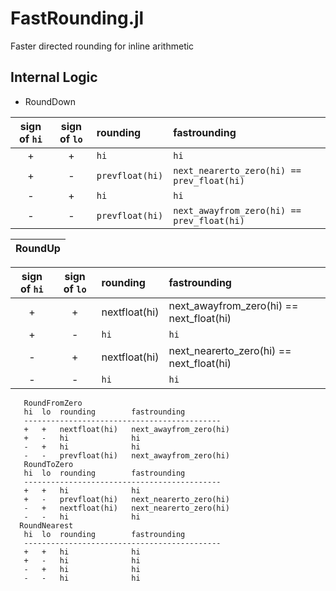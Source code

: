 # FastRounding.jl
Faster directed rounding for inline arithmetic


## Internal Logic

* RoundDown

| sign of `hi` | sign of `lo` | rounding | fastrounding |
|:--:|:--:|:--|:--|
| +  | +   | `hi` | `hi` |
| +  | -   | `prevfloat(hi)`  | `next_nearerto_zero(hi) == prev_float(hi)` |
| -  | +   | `hi`  | `hi` |
| -  | -   | `prevfloat(hi)`  | `next_awayfrom_zero(hi) == prev_float(hi)` |

| RoundUp |
|:--------|

| sign of `hi` | sign of `lo` | rounding | fastrounding |
|:--:|:--:|:--|:--|
| +  | +   | nextfloat(hi) | next_awayfrom_zero(hi) == next_float(hi) |
| +  | -   | `hi`  | `hi` |
| -  | +   | nextfloat(hi) | next_nearerto_zero(hi) == next_float(hi) |
| -  | -   | `hi`  | `hi` |

       RoundFromZero
       hi  lo  rounding        fastrounding
       --------------------------------------------
       +   +   nextfloat(hi)   next_awayfrom_zero(hi)
       +   -   hi              hi
       -   +   hi              hi
       -   -   prevfloat(hi)   next_awayfrom_zero(hi)
       RoundToZero
       hi  lo  rounding        fastrounding
       --------------------------------------------
       +   +   hi              hi
       +   -   prevfloat(hi)   next_nearerto_zero(hi)
       -   +   nextfloat(hi)   next_nearerto_zero(hi)
       -   -   hi              hi
      RoundNearest
       hi  lo  rounding        fastrounding
       --------------------------------------------
       +   +   hi              hi
       +   -   hi              hi
       -   +   hi              hi
       -   -   hi              hi

